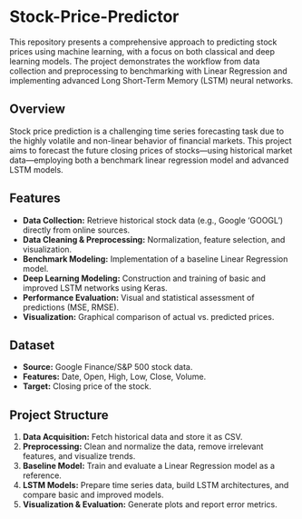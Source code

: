# Stock-Price-Predictor
This repository presents a comprehensive approach to predicting stock prices using machine learning, with a focus on both classical and deep learning models. The project demonstrates the workflow from data collection and preprocessing to benchmarking with Linear Regression and implementing advanced Long Short-Term Memory (LSTM) neural networks.

## Overview

Stock price prediction is a challenging time series forecasting task due to the highly volatile and non-linear behavior of financial markets. This project aims to forecast the future closing prices of stocks—using historical market data—employing both a benchmark linear regression model and advanced LSTM models.

## Features

- **Data Collection:** Retrieve historical stock data (e.g., Google ‘GOOGL’) directly from online sources.
- **Data Cleaning & Preprocessing:** Normalization, feature selection, and visualization.
- **Benchmark Modeling:** Implementation of a baseline Linear Regression model.
- **Deep Learning Modeling:** Construction and training of basic and improved LSTM networks using Keras.
- **Performance Evaluation:** Visual and statistical assessment of predictions (MSE, RMSE).
- **Visualization:** Graphical comparison of actual vs. predicted prices.

## Dataset

- **Source:** Google Finance/S&P 500 stock data.
- **Features:** Date, Open, High, Low, Close, Volume.
- **Target:** Closing price of the stock.

## Project Structure

1. **Data Acquisition:** Fetch historical data and store it as CSV.
2. **Preprocessing:** Clean and normalize the data, remove irrelevant features, and visualize trends.
3. **Baseline Model:** Train and evaluate a Linear Regression model as a reference.
4. **LSTM Models:** Prepare time series data, build LSTM architectures, and compare basic and improved models.
5. **Visualization & Evaluation:** Generate plots and report error metrics.
